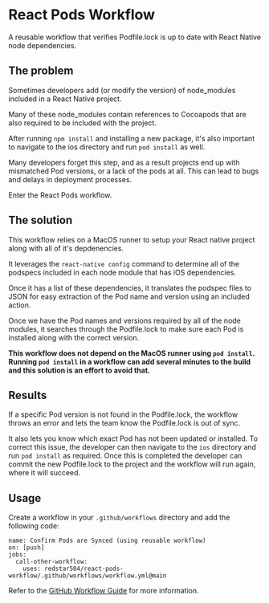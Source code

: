 # React Pods Workflow

A reusable workflow that verifies Podfile.lock is up to date with React Native node dependencies.

## The problem

Sometimes developers add (or modify the version) of node_modules included in a React Native project.

Many of these node_modules contain references to Cocoapods that are also required to be included with the project.

After running `npm install` and installing a new package, it's also important to navigate to the ios directory and run `pod install` as well.

Many developers forget this step, and as a result projects end up with mismatched Pod versions, or a lack of the pods at all.  This can lead to bugs and delays in deployment processes.

Enter the React Pods workflow.

## The solution

This workflow relies on a MacOS runner to setup your React native project along with all of it's depdenencies.

It leverages the `react-native config` command to determine all of the podspecs included in each node module that has iOS dependencies.

Once it has a list of these dependencies, it translates the podspec files to JSON for easy extraction of the Pod name and version using an included action.

Once we have the Pod names and versions required by all of the node modules, it searches through the Podfile.lock to make sure each Pod is installed along with the correct version.

**This workflow does not depend on the MacOS runner using `pod install`.  Running `pod install` in a workflow can add several minutes to the build and this solution is an effort to avoid that.**

## Results

If a specific Pod version is not found in the Podfile.lock, the workflow throws an error and lets the team know the Podfile.lock is out of sync.

It also lets you know which exact Pod has not been updated or installed.
To correct this issue, the developer can then navigate to the `ios` directory and run `pod install` as required.
Once this is completed the developer can commit the new Podfile.lock to the project and the workflow will run again, where it will succeed.

## Usage

Create a workflow in your `.github/workflows` directory and add the following code:

```
name: Confirm Pods are Synced (using reusable workflow)
on: [push]
jobs:
  call-other-workflow:
    uses: redstar504/react-pods-workflow/.github/workflows/workflow.yml@main
```

Refer to the [GitHub Workflow Guide](https://docs.github.com/en/actions/using-workflows) for more information.
